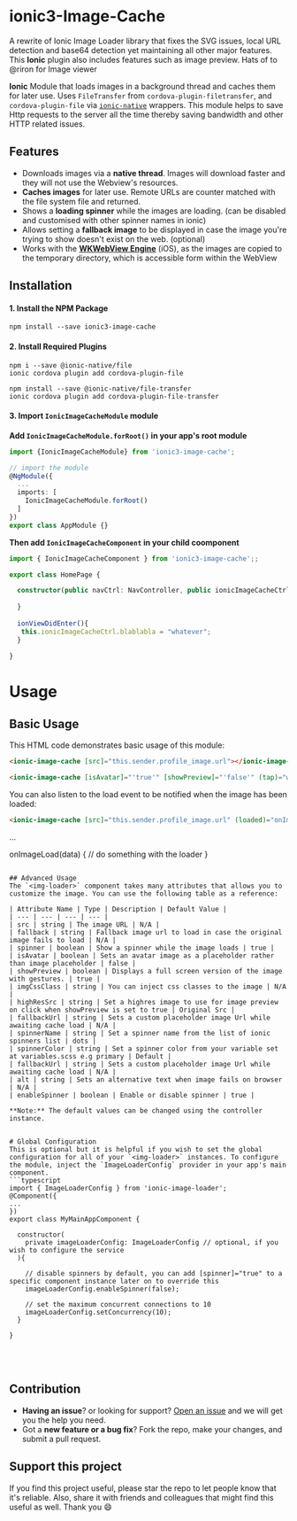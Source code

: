 
# ionic3-Image-Cache
A rewrite of Ionic Image Loader library that fixes the SVG issues, local URL detection and base64 detection yet maintaining all other major features. This **Ionic** plugin also includes features such as image preview. Hats of to @riron for Image viewer 

**Ionic** Module that loads images in a background thread and caches them for later use. Uses `FileTransfer` from `cordova-plugin-filetransfer`, and `cordova-plugin-file` via [`ionic-native`](https://github.com/driftyco/ionic-native) wrappers. This module helps to save Http requests to the server all the time thereby saving bandwidth and other HTTP related issues.



## Features
- Downloads images via a **native thread**. Images will download faster and they will not use the Webview's resources.
- **Caches images** for later use. Remote URLs are counter matched with the file system file and returned.
- Shows a **loading spinner** while the images are loading. (can be disabled and customised with other spinner names in ionic)
- Allows setting a **fallback image** to be displayed in case the image you're trying to show doesn't exist on the web. (optional)
- Works with the **[WKWebView Engine](https://github.com/apache/cordova-plugin-wkwebview-engine)** (iOS), as the images are copied to the temporary directory, which is accessible form within the WebView



## Installation

#### 1. Install the NPM Package
```
npm install --save ionic3-image-cache
```

#### 2. Install Required Plugins
```
npm i --save @ionic-native/file
ionic cordova plugin add cordova-plugin-file
```
```
npm install --save @ionic-native/file-transfer
ionic cordova plugin add cordova-plugin-file-transfer
```

#### 3. Import `IonicImageCacheModule` module

**Add `IonicImageCacheModule.forRoot()` in your app's root module**
```typescript
import {IonicImageCacheModule} from 'ionic3-image-cache';

// import the module
@NgModule({
  ...
  imports: [
    IonicImageCacheModule.forRoot()
  ]
})
export class AppModule {}
```

**Then add `IonicImageCacheComponent` in your child coomponent**
```typescript
import { IonicImageCacheComponent } from 'ionic3-image-cache';;

export class HomePage {

  constructor(public navCtrl: NavController, public ionicImageCacheCtrl:IonicImageCacheComponent) {
    
  }
  
  ionViewDidEnter(){
   this.ionicImageCacheCtrl.blablabla = "whatever";
  }

}
```

# Usage

## Basic Usage
This HTML code demonstrates basic usage of this module:
```html
<ionic-image-cache [src]="this.sender.profile_image.url"></ionic-image-cache>

<ionic-image-cache [isAvatar]="'true'" [showPreview]="'false'" (tap)="whatever($event)" [src]="this.sender.profile_image.url" class="img-circle"></ionic-image-cache>
```

You can also listen to the load event to be notified when the image has been loaded:
```html
<ionic-image-cache [src]="this.sender.profile_image.url" (loaded)="onImageLoad($event)"></ionic-image-cache>
```

...

onImageLoad(data) {
  // do something with the loader
}
```

## Advanced Usage
The `<img-loader>` component takes many attributes that allows you to customize the image. You can use the following table as a reference:

| Attribute Name | Type | Description | Default Value |
| --- | --- | --- | --- |
| src | string | The image URL | N/A |
| fallback | string | Fallback image url to load in case the original image fails to load | N/A |
| spinner | boolean | Show a spinner while the image loads | true |
| isAvatar | boolean | Sets an avatar image as a placeholder rather than image placeholder | false |
| showPreview | boolean | Displays a full screen version of the image with gestures. | true |
| imgCssClass | string | You can inject css classes to the image | N/A |
| highResSrc | string | Set a highres image to use for image preview on click when showPreview is set to true | Original Src |
| fallbackUrl | string | Sets a custom placeholder image Url while awaiting cache load | N/A |
| spinnerName | string | Set a spinner name from the list of ionic spinners list | dots |
| spinnerColor | string | Set a spinner color from your variable set at variables.scss e.g primary | Default |
| fallbackUrl | string | Sets a custom placeholder image Url while awaiting cache load | N/A |
| alt | string | Sets an alternative text when image fails on browser | N/A |
| enableSpinner | boolean | Enable or disable spinner | true |

**Note:** The default values can be changed using the controller instance.


# Global Configuration
This is optional but it is helpful if you wish to set the global configuration for all of your `<img-loader>` instances. To configure the module, inject the `ImageLoaderConfig` provider in your app's main component.
```typescript
import { ImageLoaderConfig } from 'ionic-image-loader';
@Component({
...
})
export class MyMainAppComponent {
  
  constructor(
    private imageLoaderConfig: ImageLoaderConfig // optional, if you wish to configure the service 
  ){
    
    // disable spinners by default, you can add [spinner]="true" to a specific component instance later on to override this
    imageLoaderConfig.enableSpinner(false);
    
    // set the maximum concurrent connections to 10
    imageLoaderConfig.setConcurrency(10);
  }
  
}
```

<br><br>
## Contribution
- **Having an issue**? or looking for support? [Open an issue](https://github.com/chukwu/ionic3-Image-Cache/issues/new) and we will get you the help you need.
- Got a **new feature or a bug fix**? Fork the repo, make your changes, and submit a pull request.

## Support this project
If you find this project useful, please star the repo to let people know that it's reliable. Also, share it with friends and colleagues that might find this useful as well. Thank you :smile:

